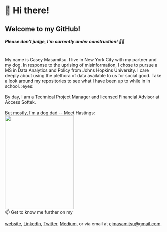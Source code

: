 # :wave: Hi there! 
## Welcome to my GitHub!

##### _Please don't judge, I'm currently under construction!_ 👨‍🎓 <br>
<br>
My name is Casey Masamitsu. I live in New York City with my partner and my dog. In response to the uprising of misinformation, I chose to pursue a MS in Data Analytics and Policy from Johns Hopkins University. I care deeply about using the plethora of data available to us for social good. Take a look around my repositories to see what I have been up to while in in school. :eyes: <br>
<br>By day, I am a Technical Project Manager and licensed Financial Advisor at Access Softek. <br>
<br>
But mostly, I'm a dog dad -- Meet Hastings: 
<br>
<img src="https://user-images.githubusercontent.com/77251084/130159758-cfa849b5-b6de-41ba-a4a2-05696ea0a248.png" height="300" width ="220">
<br>
📫 Get to know me further on my 

[website](www.cjmasamitsu.com), [LinkedIn](https://linkedin.com/in/cjmasamitsu), [Twitter](https://twitter.com/cjmasamitsu), [Medium](https://medium.com/@cjmasamitsu), or via email at cjmasamitsu@gmail.com.
